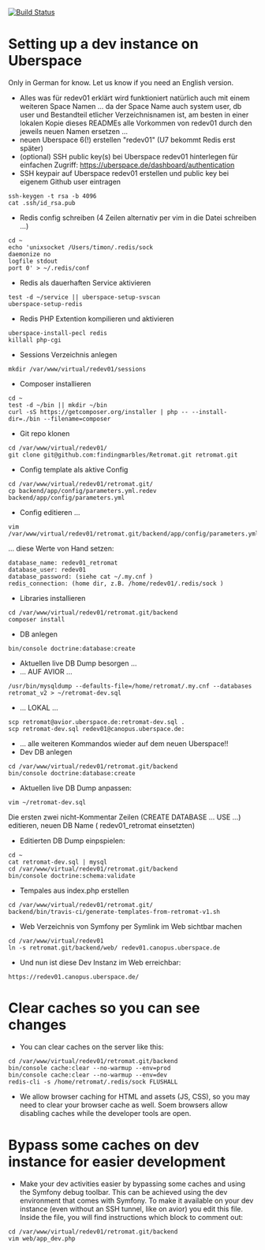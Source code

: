 [![Build Status](https://travis-ci.org/findingmarbles/Retromat.svg?branch=master)](https://travis-ci.org/findingmarbles/Retromat)

Setting up a dev instance on Uberspace
========

Only in German for know. Let us know if you need an English version.

* Alles was für redev01 erklärt wird funktioniert natürlich auch mit einem weiteren Space Namen ... da der Space Name auch system user, db user und Bestandteil etlicher Verzeichnisnamen ist, am besten in einer lokalen Kopie dieses READMEs alle Vorkommen von redev01 durch den jeweils neuen Namen ersetzen ...
* neuen Uberspace 6(!) erstellen "redev01" (U7 bekommt Redis erst später)
* (optional) SSH public key(s) bei Uberspace redev01 hinterlegen für einfachen Zugriff: https://uberspace.de/dashboard/authentication
* SSH keypair auf Uberspace redev01 erstellen und public key bei eigenem Github user eintragen
```
ssh-keygen -t rsa -b 4096
cat .ssh/id_rsa.pub 
```
* Redis config schreiben (4 Zeilen alternativ per vim in die Datei schreiben ...)
```
cd ~
echo 'unixsocket /Users/timon/.redis/sock
daemonize no
logfile stdout
port 0' > ~/.redis/conf
```
* Redis als dauerhaften Service aktivieren
```
test -d ~/service || uberspace-setup-svscan
uberspace-setup-redis 
```
* Redis PHP Extention kompilieren und aktivieren
```
uberspace-install-pecl redis
killall php-cgi
```
*  Sessions Verzeichnis anlegen
```
mkdir /var/www/virtual/redev01/sessions
```
* Composer installieren
```
cd ~
test -d ~/bin || mkdir ~/bin  
curl -sS https://getcomposer.org/installer | php -- --install-dir=./bin --filename=composer  
```
* Git repo klonen
```
cd /var/www/virtual/redev01/
git clone git@github.com:findingmarbles/Retromat.git retromat.git
```
* Config template als aktive Config
```
cd /var/www/virtual/redev01/retromat.git/
cp backend/app/config/parameters.yml.redev backend/app/config/parameters.yml
```
* Config editieren ...
```
vim /var/www/virtual/redev01/retromat.git/backend/app/config/parameters.yml
```
... diese Werte von Hand setzen:
```
database_name: redev01_retromat
database_user: redev01
database_password: (siehe cat ~/.my.cnf )
redis_connection: (home dir, z.B. /home/redev01/.redis/sock )
```
* Libraries installieren
```
cd /var/www/virtual/redev01/retromat.git/backend
composer install
```
* DB anlegen
```
bin/console doctrine:database:create
```
* Aktuellen live DB Dump besorgen ...
* ... AUF AVIOR ... 
```
/usr/bin/mysqldump --defaults-file=/home/retromat/.my.cnf --databases retromat_v2 > ~/retromat-dev.sql
```
*  ... LOKAL ... 
```
scp retromat@avior.uberspace.de:retromat-dev.sql .
scp retromat-dev.sql redev01@canopus.uberspace.de:
```
*  ... alle weiteren Kommandos wieder auf dem neuen Uberspace!!
* Dev DB anlegen
```
cd /var/www/virtual/redev01/retromat.git/backend
bin/console doctrine:database:create
```
* Aktuellen live DB Dump anpassen:
```
vim ~/retromat-dev.sql
```
Die ersten zwei nicht-Kommentar Zeilen (CREATE DATABASE ... USE ...) editieren, neuen DB Name ( redev01_retromat einsetzten)
* Editierten DB Dump einpspielen:
```
cd ~
cat retromat-dev.sql | mysql
cd /var/www/virtual/redev01/retromat.git/backend
bin/console doctrine:schema:validate
```
* Tempales aus index.php erstellen
```
cd /var/www/virtual/redev01/retromat.git/
backend/bin/travis-ci/generate-templates-from-retromat-v1.sh
```
* Web Verzeichnis von Symfony per Symlink im Web sichtbar machen
```
cd /var/www/virtual/redev01
ln -s retromat.git/backend/web/ redev01.canopus.uberspace.de
```

* Und nun ist diese Dev Instanz im Web erreichbar:
```
https://redev01.canopus.uberspace.de/
```
# Clear caches so you can see changes
* You can clear caches on the server like this:
```
cd /var/www/virtual/redev01/retromat.git/backend
bin/console cache:clear --no-warmup --env=prod
bin/console cache:clear --no-warmup --env=dev
redis-cli -s /home/retromat/.redis/sock FLUSHALL
```
* We allow browser caching for HTML and assets (JS, CSS), so you may need to clear your browser cache as well. Soem browsers allow disabling caches while the developer tools are open.

# Bypass some caches on dev instance for easier development
* Make your dev activities easier by bypassing some caches and using the Symfony debug toolbar. This can be achieved using the dev environment that comes with Symfony. To make it available on your dev instance (even without an SSH tunnel, like on avior) you edit this file. Inside the file, you will find instructions which block to comment out:
```
cd /var/www/virtual/redev01/retromat.git/backend
vim web/app_dev.php
```